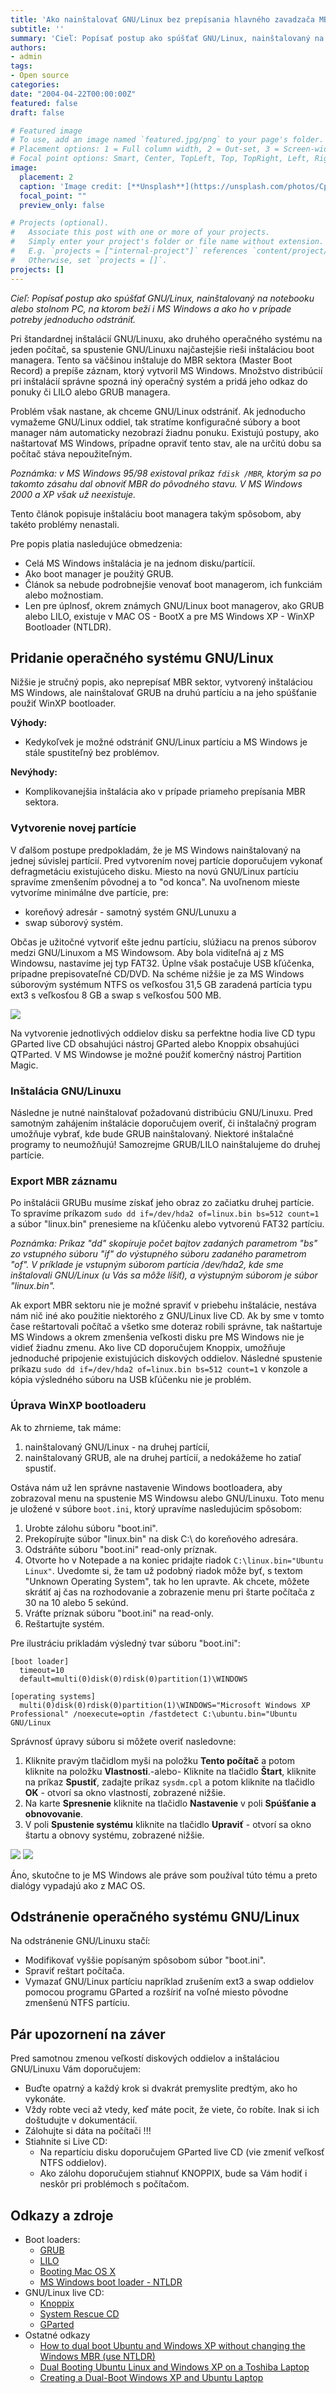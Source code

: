```yaml
---
title: 'Ako nainštalovať GNU/Linux bez prepísania hlavného zavadzača MBR?'
subtitle: ''
summary: 'Cieľ: Popísať postup ako spúšťať GNU/Linux, nainštalovaný na notebooku alebo stolnom PC, na ktorom beží i MS Windows a ako ho v prípade potreby jednoducho odstrániť.'
authors:
- admin
tags:
- Open source
categories:
date: "2004-04-22T00:00:00Z"
featured: false
draft: false

# Featured image
# To use, add an image named `featured.jpg/png` to your page's folder.
# Placement options: 1 = Full column width, 2 = Out-set, 3 = Screen-width
# Focal point options: Smart, Center, TopLeft, Top, TopRight, Left, Right, BottomLeft, Bottom, BottomRight
image:
  placement: 2
  caption: 'Image credit: [**Unsplash**](https://unsplash.com/photos/CpkOjOcXdUY)'
  focal_point: ""
  preview_only: false

# Projects (optional).
#   Associate this post with one or more of your projects.
#   Simply enter your project's folder or file name without extension.
#   E.g. `projects = ["internal-project"]` references `content/project/deep-learning/index.md`.
#   Otherwise, set `projects = []`.
projects: []
---
```


_Cieľ: Popísať postup ako spúšťať GNU/Linux, nainštalovaný na notebooku alebo stolnom PC, na ktorom beží i MS Windows a ako ho v prípade potreby jednoducho odstrániť._

Pri štandardnej inštalácií GNU/Linuxu, ako druhého operačného systému na jeden počítač, sa spustenie GNU/Linuxu najčastejšie rieši inštaláciou boot managera. Tento sa väčšinou inštaluje do MBR sektora (Master Boot Record) a prepíše záznam, ktorý vytvoril MS Windows. Množstvo distribúcií pri inštalácií správne spozná iný operačný systém a pridá jeho odkaz do ponuky či LILO alebo GRUB managera.

Problém však nastane, ak chceme GNU/Linux odstrániť. Ak jednoducho vymažeme GNU/Linux oddiel, tak stratíme konfiguračné súbory a boot manager nám automaticky nezobrazí žiadnu ponuku. Existujú postupy, ako naštartovať MS Windows, prípadne opraviť tento stav, ale na určitú dobu sa počítač stáva nepoužiteľným. 

_Poznámka: v MS Windows 95/98 existoval príkaz `fdisk /MBR`, ktorým sa po takomto zásahu dal obnoviť MBR do pôvodného stavu. V MS Windows 2000 a XP však už neexistuje._

Tento článok popisuje inštaláciu boot managera takým spôsobom, aby takéto problémy nenastali.

Pre popis platia nasledujúce obmedzenia:

*   Celá MS Windows inštalácia je na jednom disku/partícií.
*   Ako boot manager je použitý GRUB.
*   Článok sa nebude podrobnejšie venovať boot managerom, ich funkciám alebo možnostiam.
*   Len pre úplnosť, okrem známych GNU/Linux boot managerov, ako GRUB alebo LILO, existuje v MAC OS - BootX a pre MS Windows XP - WinXP Bootloader (NTLDR).

## Pridanie operačného systému GNU/Linux

Nižšie je stručný popis, ako neprepísať MBR sektor, vytvorený inštaláciou MS Windows, ale nainštalovať GRUB na druhú partíciu a na jeho spúšťanie použiť WinXP bootloader.

**Výhody:**

*   Kedykoľvek je možné odstrániť GNU/Linux partíciu a MS Windows je stále spustiteľný bez problémov.

**Nevýhody:**

*   Komplikovanejšia inštalácia ako v prípade priameho prepísania MBR sektora.

### Vytvorenie novej partície

V ďalšom postupe predpokladám, že je MS Windows nainštalovaný na jednej súvislej partícií. Pred vytvorením novej partície doporučujem vykonať defragmetáciu existujúceho disku. Miesto na novú GNU/Linux partíciu spravíme zmenšením pôvodnej a to "od konca". Na uvoľnenom mieste vytvoríme minimálne dve partície, pre:

*   koreňový adresár - samotný systém GNU/Lunuxu a
*   swap súborový systém.

Občas je užitočné vytvoriť ešte jednu partíciu, slúžiacu na prenos súborov medzi GNU/Linuxom a MS Windowsom. Aby bola viditeľná aj z MS Windowsu, nastavíme jej typ FAT32\. Úplne však postačuje USB kľúčenka, prípadne prepisovateľné CD/DVD. Na schéme nižšie je za MS Windows súborovým systémum NTFS os veľkosťou 31,5 GB zaradená partícia typu ext3 s veľkosťou 8 GB a swap s veľkosťou 500 MB.

![](https://www.valasek.biz/_/rsrc/1219608396041/na-stiahnutie/DiskPartitions.png)

Na vytvorenie jednotlivých oddielov disku sa perfektne hodia live CD typu GParted live CD obsahujúci nástroj GParted alebo Knoppix obsahujúci QTParted. V MS Windowse je možné použiť komerčný nástroj Partition Magic.

### Inštalácia GNU/Linuxu

Následne je nutné nainštalovať požadovanú distribúciu GNU/Linuxu. Pred samotným zahájením inštalácie doporučujem overiť, či inštalačný program umožňuje vybrať, kde bude GRUB nainštalovaný. Niektoré inštalačné programy to neumožňujú! Samozrejme GRUB/LILO nainštalujeme do druhej partície.

### Export MBR záznamu

Po inštalácii GRUBu musíme získať jeho obraz zo začiatku druhej partície. To spravíme príkazom `sudo dd if=/dev/hda2 of=linux.bin bs=512 count=1` a súbor "linux.bin" prenesieme na kľúčenku alebo vytvorenú FAT32 partíciu.

_Poznámka: Príkaz "dd" skopíruje počet bajtov zadaných parametrom "bs" zo vstupného súboru "if" do výstupného súboru zadaného parametrom "of". V príklade je vstupným súborom partícia /dev/hda2, kde sme inštalovali GNU/Linux (u Vás sa môže líšiť), a výstupným súborom je súbor "linux.bin"._

Ak export MBR sektoru nie je možné spraviť v priebehu inštalácie, nestáva nám nič iné ako použitie niektorého z GNU/Linux live CD. Ak by sme v tomto čase reštartovali počítač a všetko sme doteraz robili správne, tak naštartuje MS Windows a okrem zmenšenia veľkosti disku pre MS Windows nie je vidieť žiadnu zmenu. Ako live CD doporučujem Knoppix, umožňuje jednoduché pripojenie existujúcich diskových oddielov. Následné spustenie príkazu `sudo dd if=/dev/hda2 of=linux.bin bs=512 count=1` v konzole a kópia výsledného súboru na USB kľúčenku nie je problém.

### Úprava WinXP bootloaderu

Ak to zhrnieme, tak máme:

1.  nainštalovaný GNU/Linux - na druhej partícií,
2.  nainštalovaný GRUB, ale na druhej partícií, a nedokážeme ho zatiaľ spustiť.

Ostáva nám už len správne nastavenie Windows bootloadera, aby zobrazoval menu na spustenie MS Windowsu alebo GNU/Linuxu. Toto menu je uložené v súbore `boot.ini`, ktorý upravíme nasledujúcim spôsobom:

1.  Urobte zálohu súboru "boot.ini".
2.  Prekopírujte súbor "linux.bin" na disk C:\ do koreňového adresára.
3.  Odstráňte súboru "boot.ini" read-only príznak.
4.  Otvorte ho v Notepade a na koniec pridajte riadok `C:\linux.bin="Ubuntu Linux"`. Uvedomte si, že tam už podobný riadok môže byť, s textom "Unknown Operating System", tak ho len upravte. Ak chcete, môžete skrátiť aj čas na rozhodovanie a zobrazenie menu pri štarte počítača z 30 na 10 alebo 5 sekúnd.
5.  Vráťte príznak súboru "boot.ini" na read-only.
6.  Reštartujte systém.

Pre ilustráciu prikladám výsledný tvar súboru "boot.ini":

    [boot loader]
      timeout=10
      default=multi(0)disk(0)rdisk(0)partition(1)\WINDOWS
    
    [operating systems]
      multi(0)disk(0)rdisk(0)partition(1)\WINDOWS="Microsoft Windows XP Professional" /noexecute=optin /fastdetect C:\ubuntu.bin="Ubuntu GNU/Linux

Správnosť úpravy súboru si môžete overiť nasledovne:

1.  Kliknite pravým tlačidlom myši na položku **Tento počítač** a potom kliknite na položku **Vlastnosti**.-alebo- Kliknite na tlačidlo **Štart**, kliknite na príkaz **Spustiť**, zadajte príkaz `sysdm.cpl` a potom kliknite na tlačidlo **OK** - otvorí sa okno vlastností, zobrazené nižšie.
2.  Na karte **Spresnenie** kliknite na tlačidlo **Nastavenie** v poli **Spúšťanie a obnovovanie**.
3.  V poli **Spustenie systému** kliknite na tlačidlo **Upraviť** - otvorí sa okno štartu a obnovy systému, zobrazené nižšie.

![](https://www.valasek.biz/_/rsrc/1219608396126/na-stiahnutie/SystemProperties.png)
![](https://www.valasek.biz/_/rsrc/1219608396234/na-stiahnutie/StartupAndRecovery.png)

Áno, skutočne to je MS Windows ale práve som používal túto tému a preto dialógy vypadajú ako z MAC OS.

## Odstránenie operačného systému GNU/Linux

Na odstránenie GNU/Linuxu stačí:

*   Modifikovať vyššie popísaným spôsobom súbor "boot.ini".
*   Spraviť reštart počítača.
*   Vymazať GNU/Linux partíciu napríklad zrušením ext3 a swap oddielov pomocou programu GParted a rozšíriť na voľné miesto pôvodne zmenšenú NTFS partíciu.

## Pár upozornení na záver

Pred samotnou zmenou veľkostí diskových oddielov a inštaláciou GNU/Linuxu Vám doporučujem:

*   Buďte opatrný a každý krok si dvakrát premyslite predtým, ako ho vykonáte.
*   Vždy robte veci až vtedy, keď máte pocit, že viete, čo robíte. Inak si ich doštudujte v dokumentácií.
*   Zálohujte si dáta na počítači !!!
*   Stiahnite si Live CD:
    *   Na repartíciu disku doporučujem GParted live CD (vie zmeniť veľkosť NTFS oddielov).
    *   Ako zálohu doporučujem stiahnuť KNOPPIX, bude sa Vám hodiť i neskôr pri problémoch s počítačom.

## Odkazy a zdroje

*   Boot loaders:
    *   [GRUB](http://en.wikipedia.org/wiki/GRUB)
    *   [LILO](http://en.wikipedia.org/wiki/LInux_LOader)
    *   [Booting Mac OS X](http://www.kernelthread.com/mac/osx/arch_boot.html)
    *   [MS Windows boot loader - NTLDR](http://en.wikipedia.org/wiki/NTLDR)
*   GNU/Linux live CD:
    *   [Knoppix](http://www.knoppix.org/)
    *   [System Rescue CD](http://www.sysresccd.org/Main_Page)
    *   [GParted](http://gparted.sourceforge.net/)
*   Ostatné odkazy
    *   [How to dual boot Ubuntu and Windows XP without changing the Windows MBR (use NTLDR)](http://ubuntuforums.org/showthread.php?t=80508)
    *   [Dual Booting Ubuntu Linux and Windows XP on a Toshiba Laptop](http://www.crhc.uiuc.edu/%7Emjmille2/howtos/dual-boot-linux-and-windows/)
    *   [Creating a Dual-Boot Windows XP and Ubuntu Laptop](http://www.linuxdevcenter.com/pub/a/linux/2006/05/08/dual-boot-laptop.html)
